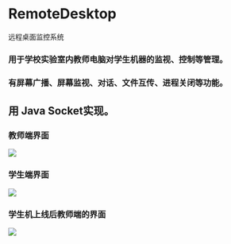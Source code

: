 # RemoteDesktop
远程桌面监控系统
### 用于学校实验室内教师电脑对学生机器的监视、控制等管理。
### 有屏幕广播、屏幕监视、对话、文件互传、进程关闭等功能。
## 用 Java Socket实现。
### 教师端界面
![](https://github.com/YiDaoCai/RemoteDesktop/blob/76aac1ddceb676f697257511caaee5deb84fbd42/Demo/1.jpg)

### 学生端界面
![](https://github.com/YiDaoCai/RemoteDesktop/blob/76aac1ddceb676f697257511caaee5deb84fbd42/Demo/2.jpg)

### 学生机上线后教师端的界面
![](https://github.com/YiDaoCai/RemoteDesktop/blob/76aac1ddceb676f697257511caaee5deb84fbd42/Demo/2.jpg)
